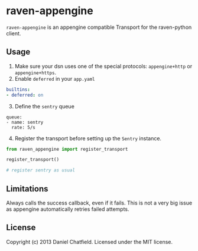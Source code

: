 # raven-appengine

`raven-appengine` is an appengine compatible Transport for the raven-python client.

## Usage

1. Make sure your dsn uses one of the special protocols: `appengine+http` or `appengine+https`.
2. Enable `deferred` in your `app.yaml`
```yaml
builtins:
- deferred: on
```
3. Define the `sentry` queue
```
queue:
- name: sentry
  rate: 5/s
```
4. Register the transport before setting up the `Sentry` instance.

```python
from raven_appengine import register_transport

register_transport()

# register sentry as usual
```
## Limitations

Always calls the success callback, even if it fails. This is not a very big issue as appengine automatically retries failed attempts.

## License

Copyright (c) 2013 Daniel Chatfield. Licensed under the MIT license.
